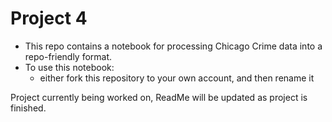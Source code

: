 # Project 4
 
- This repo contains a notebook for processing Chicago Crime data into a repo-friendly format. 
- To use this notebook: 
    - either fork this repository to your own account, and then rename it
    
Project currently being worked on, ReadMe will be updated as project is finished.
